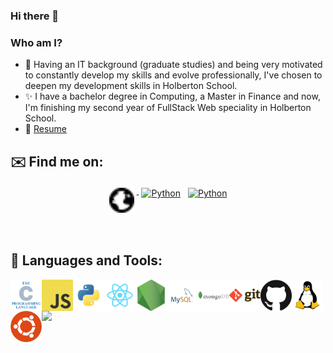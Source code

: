 ### Hi there 👋

### Who am I?

- 💬 Having an IT background (graduate studies) and being very motivated to constantly develop my skills and evolve professionally, I've chosen to deepen my development skills in Holberton School.
- ✨ I have a bachelor degree in Computing, a Master in Finance and now, I'm finishing my second year of FullStack Web speciality in Holberton School.
- 📝 [Resume]()

## ✉️ Find me on:


<p align="center">
 <a href="https://github.com/Cirine92" target="_blank" rel="noopener noreferrer"> <img src="https://raw.githubusercontent.com/iconic/open-iconic/master/svg/globe.svg" alt="Python" height="40" style="vertical-align:top; margin:4px"> </a>
 <a href="https://www.linkedin.com/in/cirine-sassi-30a546146/" target="_blank" rel="noopener noreferrer"> <img src="https://cdn.jsdelivr.net/npm/simple-icons@v3/icons/linkedin.svg" alt="Python" height="40" style="vertical-align:top; margin:4px"></a>
 <a href="mailto:cyrine-sassi@hotmail.com"> <img src="http://cdn.onlinewebfonts.com/svg/img_237869.png" alt="Python" height="40" style="vertical-align:top; margin:4px"></a>
</p>

<br />

## 🧰 Languages and Tools:

[<img align="left" height="50" src="https://raw.githubusercontent.com/github/explore/80688e429a7d4ef2fca1e82350fe8e3517d3494d/topics/c/c.png">][C]

<img align="left" height="50" src="https://raw.githubusercontent.com/github/explore/80688e429a7d4ef2fca1e82350fe8e3517d3494d/topics/javascript/javascript.png">

[<img align="left" height="50" src="https://raw.githubusercontent.com/github/explore/80688e429a7d4ef2fca1e82350fe8e3517d3494d/topics/python/python.png">][python]

[<img align="left" height="50" src="https://raw.githubusercontent.com/github/explore/80688e429a7d4ef2fca1e82350fe8e3517d3494d/topics/react/react.png">][react]

<img align="left" height="50" src="https://raw.githubusercontent.com/github/explore/80688e429a7d4ef2fca1e82350fe8e3517d3494d/topics/nodejs/nodejs.png">

<img align="left" height="50" src="https://raw.githubusercontent.com/github/explore/80688e429a7d4ef2fca1e82350fe8e3517d3494d/topics/mysql/mysql.png">

<img align="left" height="50" src="https://raw.githubusercontent.com/github/explore/80688e429a7d4ef2fca1e82350fe8e3517d3494d/topics/mongodb/mongodb.png">

<img align="left" height="50" src="https://raw.githubusercontent.com/github/explore/80688e429a7d4ef2fca1e82350fe8e3517d3494d/topics/git/git.png">

<img align="left" height="50" src="https://raw.githubusercontent.com/github/explore/78df643247d429f6cc873026c0622819ad797942/topics/github/github.png" />

<img align="left" height="50" src="https://raw.githubusercontent.com/github/explore/80688e429a7d4ef2fca1e82350fe8e3517d3494d/topics/linux/linux.png">

<img align="left" height="50" src="https://raw.githubusercontent.com/github/explore/80688e429a7d4ef2fca1e82350fe8e3517d3494d/topics/ubuntu/ubuntu.png">

<br />
<br />


![](https://komarev.com/ghpvc/?username=Cirine92&color=brightgreen&style=plastic&label=Views)

[react]: https://github.com/Cirine92/holbertonschool-web_react
[Python]: https://github.com/Cirine92/holbertonschool-higher_level_programming
[C]: https://github.com/Cirine92/holbertonschool-low_level_programming
